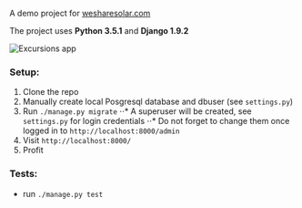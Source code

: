 A demo project for [wesharesolar.com](http://wesharesolar.com)

The project uses **Python 3.5.1** and **Django 1.9.2**

![Excursions app](http://i.imgur.com/sCr5wrV.png "Excursions app")

### Setup:

1. Clone the repo
2. Manually create local Posgresql database and dbuser (see `settings.py`)
3. Run `./manage.py migrate`
⋅⋅* A superuser will be created, see `settings.py` for login credentials
⋅⋅* Do not forget to change them once logged in to `http://localhost:8000/admin`
4. Visit `http://localhost:8000/`
5. Profit

### Tests:

* run `./manage.py test`
